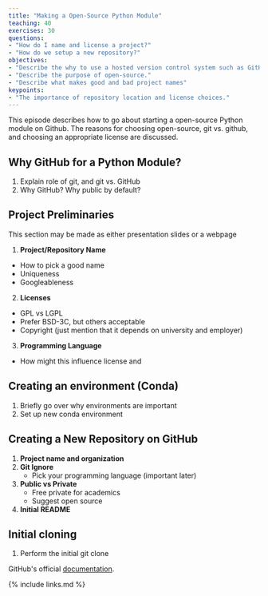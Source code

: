 ```yaml
---
title: "Making a Open-Source Python Module"
teaching: 40
exercises: 30
questions:
- "How do I name and license a project?"
- "How do we setup a new repository?"
objectives:
- "Describe the why to use a hosted version control system such as GitHub."
- "Describe the purpose of open-source."
- "Describe what makes good and bad project names"
keypoints:
- "The importance of repository location and license choices."
---
```


This episode describes how to go about starting a open-source Python
module on Github. The reasons for choosing open-source, git vs. github,
and choosing an appropriate license are discussed. 

## Why GitHub for a Python Module?

1. Explain role of git, and git vs. GitHub
2. Why GitHub? Why public by default?

## Project Preliminaries
This section may be made as either presentation slides or a webpage

1. **Project/Repository Name**
  - How to pick a good name
  - Uniqueness
  - Googleableness
2. **Licenses**
  - GPL vs LGPL
  - Prefer BSD-3C, but others acceptable 
  - Copyright (just mention that it depends on university and employer)
3. **Programming Language**
  - How might this influence license and 

## Creating an environment (Conda)

1. Briefly go over why environments are important
2. Set up new conda environment

## Creating a New Repository on GitHub

1. **Project name and organization**
2. **Git Ignore**
    - Pick your programming language (important later)
3. **Public vs Private**
    - Free private for academics
    - Suggest open source
4. **Initial README**

## Initial cloning

1. Perform the initial git clone



GitHub's official [documentation](https://help.github.com/articles/create-a-repo/).




{% include links.md %}
